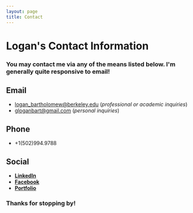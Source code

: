 ```yaml
---
layout: page
title: Contact
---
```


# Logan's Contact Information
### You may contact me via any of the means listed below. I'm generally quite responsive to email!

## Email

* logan_bartholomew@berkeley.edu (*professional or academic inquiries*)
* gloganbart@gmail.com (*personal inquiries*)

## Phone

* +1(502)994.9788

## Social
* [**LinkedIn**](https://www.linkedin.com/in/logan-bartholomew-343909158/)
* [**Facebook**](https://www.facebook.com/gloganbart/)
* [**Portfolio**](https://loganbartholomew.carbonmade.com/)

### Thanks for stopping by!
